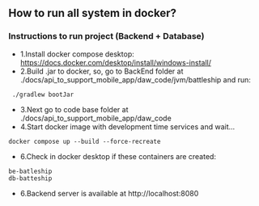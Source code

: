 ## How to run all system in docker? 

### Instructions to run project (Backend + Database)

* 1.Install docker compose desktop: https://docs.docker.com/desktop/install/windows-install/
* 2.Build .jar to docker, so, go to BackEnd folder at ./docs/api_to_support_mobile_app/daw_code/jvm/battleship and run:
```
 ./gradlew bootJar   
```
* 3.Next go to code base folder at ./docs/api_to_support_mobile_app/daw_code
* 4.Start docker image with development time services and wait...
```
docker compose up --build --force-recreate 
```
* 6.Check in docker desktop if these containers are created:
```
be-batleship
db-batteship
```
* 6.Backend server is available at http://localhost:8080